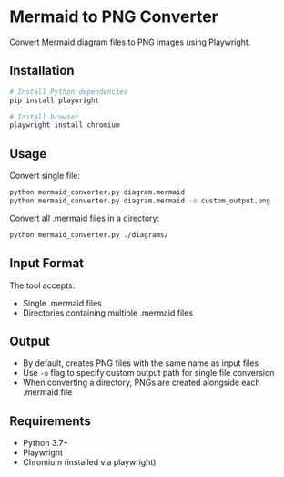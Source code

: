 # Mermaid to PNG Converter

Convert Mermaid diagram files to PNG images using Playwright.

## Installation

```bash
# Install Python dependencies
pip install playwright

# Install browser
playwright install chromium
```

## Usage

Convert single file:
```bash
python mermaid_converter.py diagram.mermaid
python mermaid_converter.py diagram.mermaid -o custom_output.png
```

Convert all .mermaid files in a directory:
```bash
python mermaid_converter.py ./diagrams/
```

## Input Format

The tool accepts:
- Single .mermaid files
- Directories containing multiple .mermaid files

## Output

- By default, creates PNG files with the same name as input files
- Use `-o` flag to specify custom output path for single file conversion
- When converting a directory, PNGs are created alongside each .mermaid file

## Requirements

- Python 3.7+
- Playwright
- Chromium (installed via playwright)

